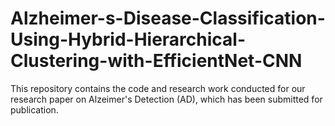 # Alzheimer-s-Disease-Classification-Using-Hybrid-Hierarchical-Clustering-with-EfficientNet-CNN
This repository contains the code and research work conducted for our research paper on Alzeimer's Detection (AD), which has been submitted for publication.
